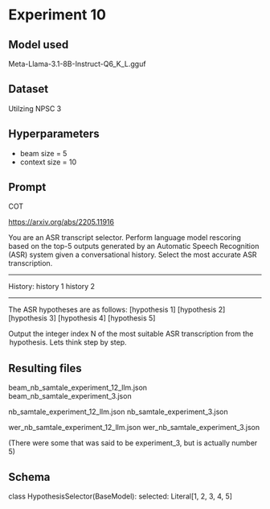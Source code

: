 # Experiment 10

## Model used

Meta-Llama-3.1-8B-Instruct-Q6_K_L.gguf

## Dataset

Utilzing NPSC 3

## Hyperparameters

- beam size = 5
- context size = 10

## Prompt

COT

https://arxiv.org/abs/2205.11916

You are an ASR transcript selector.
Perform language model rescoring based on the top-5 outputs generated by an Automatic Speech Recognition (ASR) system given a conversational history.
Select the most accurate ASR transcription.

---

History:
history 1
history 2

---

The ASR hypotheses are as follows:
<option1> [hypothesis 1] </option1>
<option2> [hypothesis 2] </option2>
<option3> [hypothesis 3] </option3>
<option4> [hypothesis 4] </option4>
<option5> [hypothesis 5] </option5>

Output the integer index N of the most suitable ASR transcription from the <option N> hypothesis.
Lets think step by step.

## Resulting files

beam_nb_samtale_experiment_12_llm.json
beam_nb_samtale_experiment_3.json

nb_samtale_experiment_12_llm.json
nb_samtale_experiment_3.json

wer_nb_samtale_experiment_12_llm.json
wer_nb_samtale_experiment_3.json

(There were some that was said to be experiment_3, but is actually number 5)

## Schema

class HypothesisSelector(BaseModel):
selected: Literal[1, 2, 3, 4, 5]
